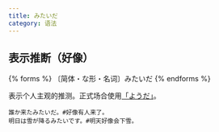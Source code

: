 ```yaml
---
title: みたいだ
category: 语法
---
```


## 表示推断（好像）

{% forms %}
〔简体・な形・名词〕みたいだ
{% endforms %}

表示个人主观的推测。正式场合使用[「ようだ」](../you)。

```example
誰か来たみたいだ。#好像有人来了。
明日は雪が降るみたいです。#明天好像会下雪。
```
